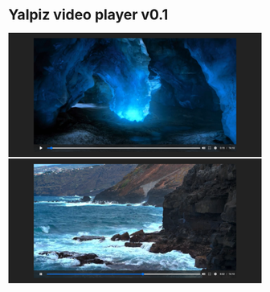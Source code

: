 <h1>Yalpiz video player v0.1</h1>
<img src="./scrennshot1.png" alt="">
<img src="./scrennshot2.png" alt="">
